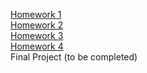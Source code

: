 [Homework 1](https://sveta1234555.github.io/genius-homework/homework-1)<br>
[Homework 2](https://sveta1234555.github.io/genius-homework/homework-2)<br>
[Homework 3](https://sveta1234555.github.io/genius-homework/homework-3)<br>
[Homework 4](https://sveta1234555.github.io/genius-homework/homework-4)<br>
Final Project (to be completed)

